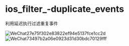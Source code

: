 # ios_filter_-duplicate_events
利用延迟执行过滤重复事件


![WeChat27e75f302e83822ef94e5137fce1cc2d](https://user-images.githubusercontent.com/26602893/129438636-84fe0a36-7bcf-41cc-9945-10403b1b9524.png)
![WeChat73497b2a06e0923d31d30bdc70129fff](https://user-images.githubusercontent.com/26602893/129438650-64edeefa-109e-4686-a700-90ef039620d2.png)

